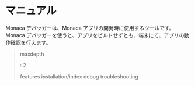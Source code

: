 マニュアル
==========

Monaca デバッガーは、Monaca アプリの開発時に使用するツールです。Monaca
デバッガーを使うと、アプリをビルドせずとも、端末にて、アプリの動作確認を行えます。

> maxdepth
>
> :   2
>
> features installation/index debug troubleshooting
